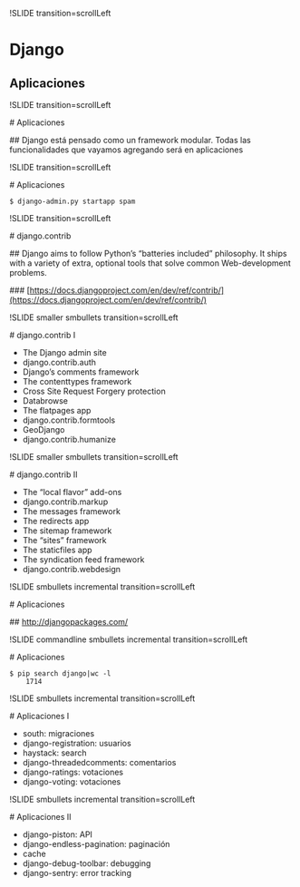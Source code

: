 !SLIDE  transition=scrollLeft

# Django
## Aplicaciones

!SLIDE transition=scrollLeft

# Aplicaciones

## Django está pensado como un framework modular. Todas las funcionalidades que vayamos agregando será en aplicaciones 

!SLIDE transition=scrollLeft

# Aplicaciones

    $ django-admin.py startapp spam

!SLIDE transition=scrollLeft

# django.contrib

## Django aims to follow Python’s “batteries included” philosophy. It ships with a variety of extra, optional tools that solve common Web-development problems.

### [https://docs.djangoproject.com/en/dev/ref/contrib/](https://docs.djangoproject.com/en/dev/ref/contrib/)

!SLIDE smaller smbullets transition=scrollLeft

# django.contrib I

* The Django admin site
* django.contrib.auth
* Django’s comments framework
* The contenttypes framework
* Cross Site Request Forgery protection
* Databrowse
* The flatpages app
* django.contrib.formtools
* GeoDjango
* django.contrib.humanize

!SLIDE smaller smbullets transition=scrollLeft

# django.contrib II

* The “local flavor” add-ons
* django.contrib.markup
* The messages framework
* The redirects app
* The sitemap framework
* The “sites” framework
* The staticfiles app
* The syndication feed framework
* django.contrib.webdesign

!SLIDE smbullets incremental transition=scrollLeft

# Aplicaciones 

## http://djangopackages.com/

!SLIDE commandline smbullets incremental transition=scrollLeft

# Aplicaciones 

    $ pip search django|wc -l 
        1714

!SLIDE smbullets incremental transition=scrollLeft

# Aplicaciones I

* south: migraciones 
* django-registration: usuarios 
* haystack: search 
* django-threadedcomments: comentarios
* django-ratings: votaciones 
* django-voting: votaciones 

!SLIDE smbullets incremental transition=scrollLeft

# Aplicaciones II

* django-piston: API 
* django-endless-pagination: paginación 
* cache 
* django-debug-toolbar: debugging 
* django-sentry: error tracking

